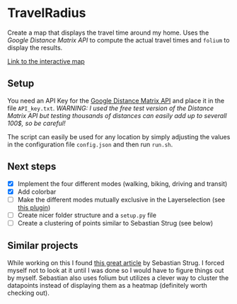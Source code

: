 # TravelRadius

Create a map that displays the travel time around my home.
Uses the *Google Distance Matrix API* to compute the actual travel times and `folium` to display the results.

[Link to the interactive map](https://tomkau93.github.io/TravelRadius/index)

## Setup
You need an API Key for the [Google Distance Matrix API](https://developers.google.com/maps/documentation/distance-matrix/start) and place it in the file `API_key.txt`. 
*WARNING: I used the free test version of the Distance Matrix API but testing thousands of distances can easily add up to severall 100$, so be careful!*

The script can easily be used for any location by simply adjusting the values in the configuration file `config.json` and then run `run.sh`.

## Next steps
- [x] Implement the four different modes (walking, biking, driving and transit)
- [x] Add colorbar
- [ ] Make the different modes mutually exclusive in the Layerselection (see [this plugin](https://github.com/ismyrnow/leaflet-groupedlayercontrol))
- [ ] Create nicer folder structure and a `setup.py` file
- [ ] Create a clustering of points similar to Sebastian Strug (see below)

## Similar projects
While working on this I found [this great article](https://towardsdatascience.com/travel-map-8407796c9219) by Sebastian Strug. I forced myself not to look at it until I was done so I would have to figure things out by myself.
Sebastian also uses folium but utilizes a clever way to cluster the datapoints instead of displaying them as a heatmap (definitely worth checking out).
